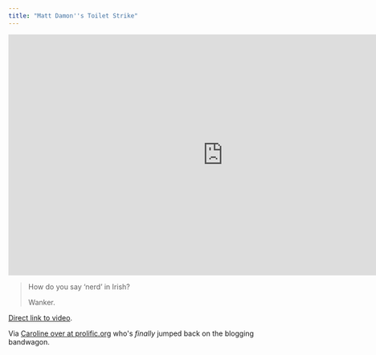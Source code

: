 ```yaml
---
title: "Matt Damon''s Toilet Strike"
---
```

<p><iframe width="853" height="480" src="http://www.youtube.com/embed/J6PY5vxLU8Y" frameborder="0" allowfullscreen></iframe></p>
<blockquote><p>
  How do you say ‘nerd’ in Irish?</p>
<p>  Wanker.
</p></blockquote>
<p><a href="http://youtu.be/J6PY5vxLU8Y">Direct link to video</a>.</p>
<p>Via <a href="http://prolific.org/2013/05/22/join-matt-damons-toilet-strike/">Caroline over at prolific.org</a> who's <em>finally</em> jumped back on the blogging bandwagon.</p>
